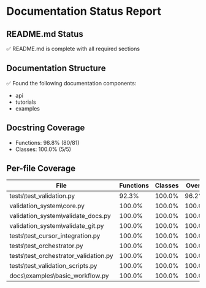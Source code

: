 # Documentation Status Report

## README.md Status
✅ README.md is complete with all required sections

## Documentation Structure
✅ Found the following documentation components:
  - api
  - tutorials
  - examples

## Docstring Coverage
- Functions: 98.8% (80/81)
- Classes: 100.0% (5/5)

## Per-file Coverage
| File | Functions | Classes | Overall |
|------|-----------|----------|----------|
| tests\test_validation.py | 92.3% | 100.0% | 96.2% |
| validation_system\core.py | 100.0% | 100.0% | 100.0% |
| validation_system\validate_docs.py | 100.0% | 100.0% | 100.0% |
| validation_system\validate_git.py | 100.0% | 100.0% | 100.0% |
| tests\test_cursor_integration.py | 100.0% | 100.0% | 100.0% |
| tests\test_orchestrator.py | 100.0% | 100.0% | 100.0% |
| tests\test_orchestrator_validation.py | 100.0% | 100.0% | 100.0% |
| tests\test_validation_scripts.py | 100.0% | 100.0% | 100.0% |
| docs\examples\basic_workflow.py | 100.0% | 100.0% | 100.0% |